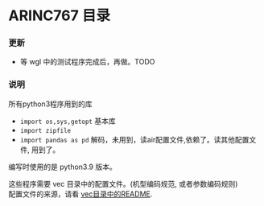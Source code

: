 # ARINC767 目录  

### 更新  
* 等 wgl 中的测试程序完成后，再做。TODO  



### 说明  


所有python3程序用到的库   
  * `import os,sys,getopt`  基本库  
  * `import zipfile`  
  * `import pandas as pd`   解码，未用到，读air配置文件,依赖了。读其他配置文件, 用到了。  

编写时使用的是 python3.9 版本。   

这些程序需要 vec 目录中的配置文件。(机型编码规范, 或者参数编码规则)    
配置文件的来源，请看 [vec目录中的README](https://github.com/osnosn/FlightDataDecode/tree/main/ARINC767/vec).    



